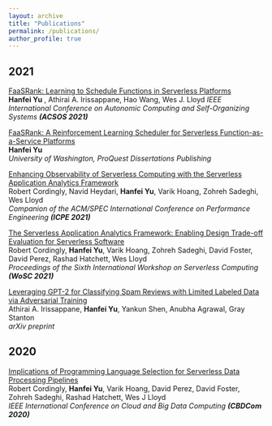 ```yaml
---
layout: archive
title: "Publications"
permalink: /publications/
author_profile: true
---
```


<!-- {% if author.googlescholar %}
  You can also find my articles on <u><a href="{{author.googlescholar}}">my Google Scholar profile</a>.</u>
{% endif %}

{% include base_path %}

{% for post in site.publications reversed %}
  {% include archive-single.html %}
{% endfor %} -->

## 2021

[FaaSRank: Learning to Schedule Functions in Serverless Platforms](https://hanfeiyu.github.io/publications/acsos2021-faasrank)  
**Hanfei Yu** , Athirai A. Irissappane, Hao Wang, Wes J. Lloyd
*IEEE International Conference on Autonomic Computing and Self-Organizing Systems* ***(ACSOS 2021)***

[FaaSRank: A Reinforcement Learning Scheduler for Serverless Function-as-a-Service Platforms](https://hanfeiyu.github.io/publications/master-thesis)  
**Hanfei Yu**  
*University of Washington, ProQuest Dissertations Publishing*

[Enhancing Observability of Serverless Computing with the Serverless Application Analytics Framework](https://hanfeiyu.github.io/publications/icpe-tutorial-saaf)  
Robert Cordingly, Navid Heydari, **Hanfei Yu**, Varik Hoang, Zohreh Sadeghi, Wes Lloyd  
*Companion of the ACM/SPEC International Conference on Performance Engineering* ***(ICPE 2021)***

[The Serverless Application Analytics Framework: Enabling Design Trade-off Evaluation for Serverless Software](https://hanfeiyu.github.io/publications/wosc-saaf)  
Robert Cordingly, **Hanfei Yu**, Varik Hoang, Zohreh Sadeghi, David Foster, David Perez, Rashad Hatchett, Wes Lloyd  
*Proceedings of the Sixth International Workshop on Serverless Computing* ***(WoSC 2021)***

[Leveraging GPT-2 for Classifying Spam Reviews with Limited Labeled Data via Adversarial Training](https://hanfeiyu.github.io/publications/spamgan-gpt2)  
Athirai A. Irissappane, **Hanfei Yu**, Yankun Shen, Anubha Agrawal, Gray Stanton  
*arXiv preprint*

## 2020

[Implications of Programming Language Selection for Serverless Data Processing Pipelines](https://hanfeiyu.github.io/publications/cbdcom-saaf-proglang)  
Robert Cordingly, **Hanfei Yu**, Varik Hoang, David Perez, David Foster, Zohreh Sadeghi, Rashad Hatchett, Wes J Lloyd  
*IEEE International Conference on Cloud and Big Data Computing* ***(CBDCom 2020)***
